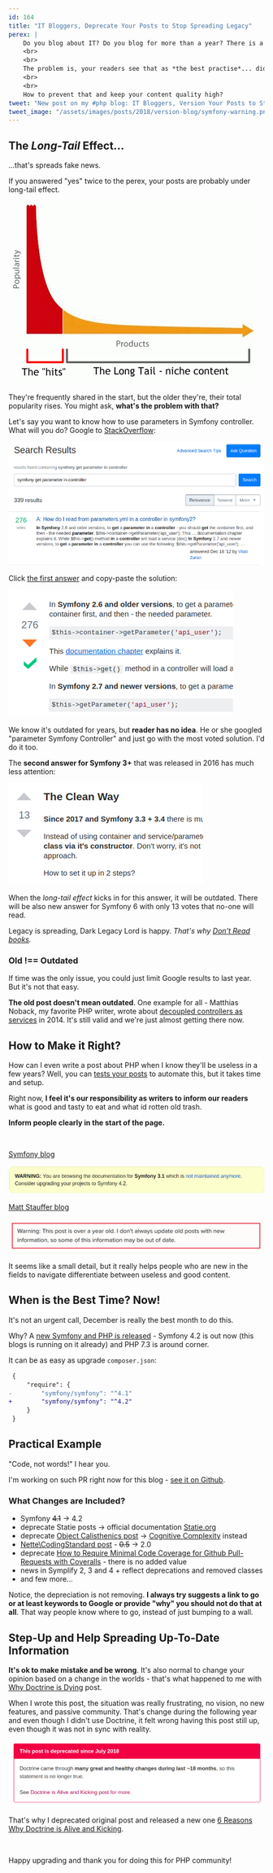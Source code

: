 ```yaml
---
id: 164
title: "IT Bloggers, Deprecate Your Posts to Stop Spreading Legacy"
perex: |
    Do you blog about IT? Do you blog for more than a year? There is a big chance **you're spreading already outdated information**.
    <br>
    <br>
    The problem is, your readers see that as *the best practise*... did you know the Earth is flat?
    <br>
    <br>
    How to prevent that and keep your content quality high?
tweet: "New post on my #php blog: IT Bloggers, Version Your Posts to Stop Spreading Legacy #mattstauffer #stackoverflow #symfony"
tweet_image: "/assets/images/posts/2018/version-blog/symfony-warning.png"
---
```


## The *Long-Tail* Effect...

...that's spreads fake news.

If you answered "yes" twice to the perex, your posts are probably under long-tail effect.

<img src="/assets/images/posts/2018/version-blog/long-tail.gif" class="img-thumbnail">

They're frequently shared in the start, but the older they're, their total popularity rises. You might ask, **what's the problem with that?**

Let's say you want to know how to use parameters in Symfony controller. What will you do? Google to [StackOverflow](https://stackoverflow.com/search?q=symfony+get+parameter+in+controller):

<img src="/assets/images/posts/2018/version-blog/answer.png" class="img-thumbnail">

Click [the first answer](https://stackoverflow.com/questions/13901256/how-do-i-read-from-parameters-yml-in-a-controller-in-symfony2/13901273#13901273) and copy-paste the solution:

<img src="/assets/images/posts/2018/version-blog/popular.png" class="img-thumbnail">

We know it's outdated for years, but **reader has no idea**. He or she googled "parameter Symfony Controller" and just go with the most voted solution. I'd do it too.

The **second answer for Symfony 3+** that was released in 2016 has much less attention:

<img src="/assets/images/posts/2018/version-blog/second.png" class="img-thumbnail">

When the *long-tail effect* kicks in for this answer, it will be outdated. There will be also new answer for Symfony 6 with only 13 votes that no-one will read.

Legacy is spreading, Dark Legacy Lord is happy. *That's why [Don't Read books](/blog/2018/06/28/dont-read-books/).*

### Old !== Outdated

If time was the only issue, you could just limit Google results to last year. But it's not that easy.

**The old post doesn't mean outdated**. One example for all - Matthias Noback, my favorite PHP writer, wrote about [decoupled controllers as services](https://matthiasnoback.nl/2014/06/how-to-create-framework-independent-controllers/) in 2014. It's still valid and we're just almost getting there now.

## How to Make it Right?

How can I even write a post about PHP when I know they'll be useless in a few years? Well, you can [tests your posts](https://pehapkari.cz/blog/2017/01/12/why-articles-with-code-examples-should-be-CI-tested/) to automate this, but it takes time and setup.

Right now, **I feel it's our responsibility as writers to inform our readers** what is good and tasty to eat and what id rotten old trash.

<p class="text-danger"><strong>Inform people clearly in the start of the page.</strong></p>

<br>

[Symfony blog](https://symfony.com/doc/3.1/components/console.html) &nbsp;<em class="fas fa-lg fa-check text-success"></em>

<img src="/assets/images/posts/2018/version-blog/symfony-warning.png">


[Matt Stauffer blog](https://mattstauffer.com/blog/how-to-organize-class-namespaces/) &nbsp;<em class="fas fa-lg fa-check text-success"></em>

<img src="/assets/images/posts/2018/version-blog/update.png" class="img-thumbnail">


It seems like a small detail, but it really helps people who are new in the fields to navigate differentiate between useless and good content.

## When is the Best Time? Now!

It's not an urgent call, December is really the best month to do this.

Why? A [new Symfony and PHP is released]([/blog/2017/10/30/what-can-you-learn-from-menstruation-and-symfony-releases/]) - Symfony 4.2 is out now (this blogs is running on it already) and PHP 7.3 is around corner.

It can be as easy as upgrade `composer.json`:

```diff
 {
     "require": {
-        "symfony/symfony": "^4.1"
+        "symfony/symfony": "^4.2"
     }
 }
```

## Practical Example

"Code, not words!" I hear you.

I'm working on such PR right now for this blog - [see it on Github]( https://github.com/TomasVotruba/tomasvotruba.cz/pull/582).

### What Changes are Included?

- Symfony ~~4.1~~ → 4.2
- deprecate Statie posts → official documentation [Statie.org](https://www.statie.org/)
- deprecate [Object Calisthenics post](/blog/2017/06/26/php-object-calisthenics-rules-made-simple-version-3-0-is-out-now/) → [Cognitive Complexity](/blog/2018/05/21/is-your-code-readable-by-humans-cognitive-complexity-tells-you/) instead
- [Nette\CodingStandard post](/blog/2017/08/14/how-to-apply-nette-coding-standard-in-your-project/) - ~~0.5~~ → 2.0
- deprecate [How to Require Minimal Code Coverage for Github Pull-Requests with Coveralls](/blog/2017/06/12/how-to-require-minimal-code-coverage-for-github-pull-requests-with-coveralls/) - there is no added value
- news in Symplify 2, 3 and 4 + reflect deprecations and removed classes
- and few more...

Notice, the depreciation is not removing. **I always try suggests a link to go or at least keywords to Google or provide "why" you should not do that at all**. That way people know where to go, instead of just bumping to a wall.

## Step-Up and Help Spreading Up-To-Date Information

**It's ok to make mistake and be wrong**. It's also normal to change your opinion based on a change in the worlds - that's what happened to me with [Why Doctrine is Dying](/blog/2017/03/27/why-is-doctrine-dying/) post.

When I wrote this post, the situation was really frustrating, no vision, no new features, and passive community. That's change during the following year and even though I didn't use Doctrine, it felt wrong having this post still up, even though it was not in sync with reality.

<img src="/assets/images/posts/2018/version-blog/deprecated.png">

That's why I deprecated original post and released a new one [6 Reasons Why Doctrine is Alive and Kicking](/blog/2018/07/09/6-reasons-why-doctrine-is-alive-and-kicking/).

<br>

Happy upgrading and thank you for doing this for PHP community!
